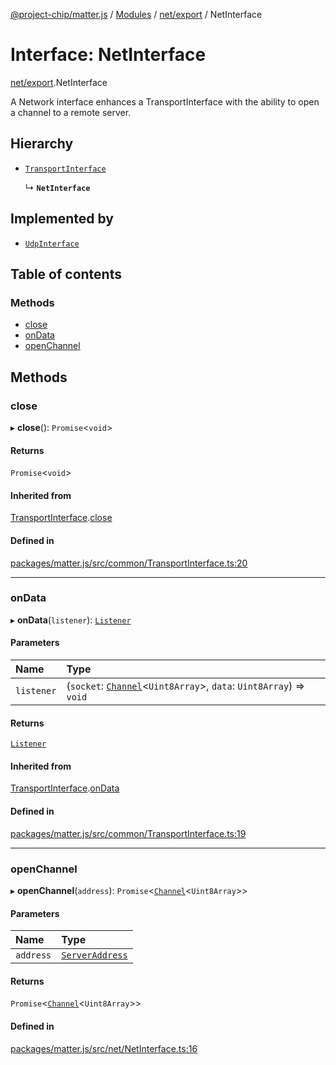 [@project-chip/matter.js](../README.md) / [Modules](../modules.md) / [net/export](../modules/net_export.md) / NetInterface

# Interface: NetInterface

[net/export](../modules/net_export.md).NetInterface

A Network interface enhances a TransportInterface with the ability to open a channel to a remote server.

## Hierarchy

- [`TransportInterface`](common_export.TransportInterface.md)

  ↳ **`NetInterface`**

## Implemented by

- [`UdpInterface`](../classes/net_export.UdpInterface.md)

## Table of contents

### Methods

- [close](net_export.NetInterface.md#close)
- [onData](net_export.NetInterface.md#ondata)
- [openChannel](net_export.NetInterface.md#openchannel)

## Methods

### close

▸ **close**(): `Promise`\<`void`\>

#### Returns

`Promise`\<`void`\>

#### Inherited from

[TransportInterface](common_export.TransportInterface.md).[close](common_export.TransportInterface.md#close)

#### Defined in

[packages/matter.js/src/common/TransportInterface.ts:20](https://github.com/project-chip/matter.js/blob/2d9f2165d2672864fda3496a6d0d5f93597f82c6/packages/matter.js/src/common/TransportInterface.ts#L20)

___

### onData

▸ **onData**(`listener`): [`Listener`](common_export.Listener.md)

#### Parameters

| Name | Type |
| :------ | :------ |
| `listener` | (`socket`: [`Channel`](common_export.Channel.md)\<`Uint8Array`\>, `data`: `Uint8Array`) => `void` |

#### Returns

[`Listener`](common_export.Listener.md)

#### Inherited from

[TransportInterface](common_export.TransportInterface.md).[onData](common_export.TransportInterface.md#ondata)

#### Defined in

[packages/matter.js/src/common/TransportInterface.ts:19](https://github.com/project-chip/matter.js/blob/2d9f2165d2672864fda3496a6d0d5f93597f82c6/packages/matter.js/src/common/TransportInterface.ts#L19)

___

### openChannel

▸ **openChannel**(`address`): `Promise`\<[`Channel`](common_export.Channel.md)\<`Uint8Array`\>\>

#### Parameters

| Name | Type |
| :------ | :------ |
| `address` | [`ServerAddress`](../modules/common_export.md#serveraddress) |

#### Returns

`Promise`\<[`Channel`](common_export.Channel.md)\<`Uint8Array`\>\>

#### Defined in

[packages/matter.js/src/net/NetInterface.ts:16](https://github.com/project-chip/matter.js/blob/2d9f2165d2672864fda3496a6d0d5f93597f82c6/packages/matter.js/src/net/NetInterface.ts#L16)
